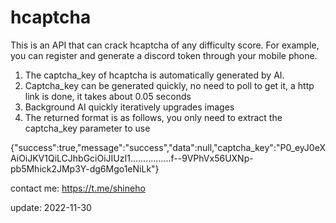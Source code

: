 # hcaptcha
This is an API that can crack hcaptcha of any difficulty score. For example, you can register and generate a discord token through your mobile phone.

1. The captcha_key of hcaptcha is automatically generated by AI.
2. Captcha_key can be generated quickly, no need to poll to get it, a http link is done, it takes about 0.05 seconds
3. Background AI quickly iteratively upgrades images
4. The returned format is as follows, you only need to extract the captcha_key parameter to use

{"success":true,"message":"success","data":null,"captcha_key":"P0_eyJ0eXAiOiJKV1QiLCJhbGciOiJIUzI1................f--9VPhVx56UXNp-pb5Mhick2JMp3Y-dg6Mgo1eNiLk"}

contact me: https://t.me/shineho

update: 2022-11-30
